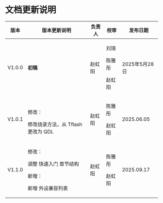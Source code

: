 # 文档更新说明

| 版本     | 版本更新说明  | 负责人 | 校审       | 发布日期 |
| ------ | ------- | --- | -------- | ---- |
| V1.0.0 | **初稿** | 赵虹阳 | <p>刘琦</p><p>陈雅彤</p><p>赵虹阳</p> | 2025年5月28日     |
| V1.0.1 | <p>修改：</p>修改烧录方法，从 Tflash 更改为 QDL | <p>赵虹阳</p> | <p>陈雅彤</p><p>赵虹阳</p> | 2025.06.05 |
| V1.1.0 | <p>修改：</p>调整 快速入门 章节结构<p>新增：</p><p>新增 外设兼容列表</p> | <p>赵虹阳</p> | <p>陈雅彤</p><p>赵虹阳</p> | 2025.09.17 |
